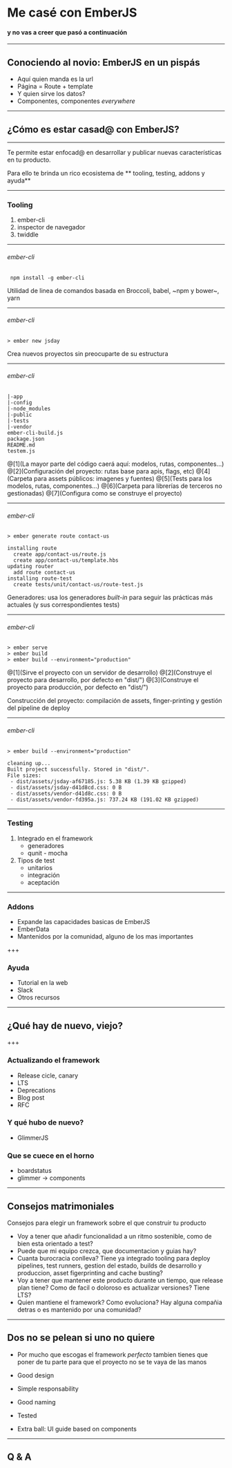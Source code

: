 # Me casé con <span class="gold">EmberJS</span>
#### y no vas a creer que pasó a continuación

---

## Conociendo al novio: EmberJS en un pispás

 - Aquí quien manda es la url
 - Página = Route + template
 - Y quien sirve los datos?
 - Componentes, componentes *everywhere*

---

## ¿Cómo es estar casad@ con EmberJS?

---

Te permite estar <span class="gold">enfocad@ en desarrollar</span> y publicar nuevas características en tu producto.

Para ello te brinda un rico ecosistema de ** tooling, testing, addons y ayuda**

---

### Tooling

 1. ember-cli
 2. inspector de navegador
 3. twiddle

---

###### <span class="gold">ember-cli</span>

```
 npm install -g ember-cli 
```

Utilidad de linea de comandos basada en Broccoli, babel, ~npm y bower~, yarn

---

###### ember-cli

```shell
> ember new jsday
```

Crea nuevos proyectos sin preocuparte de su estructura

--- 

###### ember-cli

```shell
|-app
|-config
|-node_modules
|-public
|-tests
|-vendor
ember-cli-build.js
package.json
README.md
testem.js
```

@[1](La mayor parte del código caerá aquí: modelos, rutas, componentes...)
@[2](Configuración del proyecto: rutas base para apis, flags, etc)
@[4](Carpeta para assets públicos: imagenes y fuentes)
@[5](Tests para los modelos, rutas, componentes...)
@[6](Carpeta para librerías de terceros no gestionadas)
@[7](Configura como se construye el proyecto)

---

###### ember-cli

```shell
> ember generate route contact-us

installing route
  create app/contact-us/route.js
  create app/contact-us/template.hbs
updating router
  add route contact-us
installing route-test
  create tests/unit/contact-us/route-test.js
```

<span class="aside">Generadores: usa los generadores _built-in_ para seguir las prácticas más actuales (y sus correspondientes tests) </span>

---

###### ember-cli

```shell
> ember serve
> ember build
> ember build --environment="production"
```

@[1](Sirve el proyecto con un servidor de desarrollo)
@[2](Construye el proyecto para desarrollo, por defecto en "dist/")
@[3](Construye el proyecto para producción, por defecto en "dist/")

<span class="aside">Construcción del proyecto: compilación de assets, finger-printing y gestión del pipeline de deploy</span>

---

###### ember-cli

```shell
> ember build --environment="production"

cleaning up...
Built project successfully. Stored in "dist/".
File sizes:
 - dist/assets/jsday-af67185.js: 5.38 KB (1.39 KB gzipped)
 - dist/assets/jsday-d41d8cd.css: 0 B
 - dist/assets/vendor-d41d8c.css: 0 B
 - dist/assets/vendor-fd395a.js: 737.24 KB (191.02 KB gzipped)
```

---

### Testing

 1. Integrado en el framework 
  	- generadores
  	- qunit - mocha
 2. Tipos de test
 	- unitarios
 	- integración
 	- aceptación

---

### Addons

 - Expande las capacidades basicas de EmberJS
 - EmberData
 - Mantenidos por la comunidad, alguno de los mas importantes

+++

### Ayuda

 - Tutorial en la web
 - Slack
 - Otros recursos

---

## ¿Qué hay de nuevo, viejo?

+++

### Actualizando el framework
 
 - Release cicle, canary
 - LTS 
 - Deprecations
 - Blog post
 - RFC

### Y qué hubo de nuevo?

 - GlimmerJS

### Que se cuece en el horno
 
 - boardstatus
 - glimmer -> components

---

## Consejos matrimoniales

Consejos para elegir un framework sobre el que construir tu producto

 - Voy a tener que añadir funcionalidad a un ritmo sostenible, como de bien esta orientado a test?
 - Puede que mi equipo crezca, que documentacion y guias hay? 
 - Cuanta burocracia conlleva? Tiene ya integrado tooling para deploy pipelines, test runners, gestion del estado, builds de desarrollo y produccion, asset figerprinting and cache busting?
 - Voy a tener que mantener este producto durante un tiempo, que release plan tiene? Como de facil o doloroso es actualizar versiones? Tiene LTS?
 - Quien mantiene el framework? Como evoluciona? Hay alguna compañia detras o es mantenido por una comunidad?

---

## Dos no se pelean si uno no quiere

 - Por mucho que escogas el framework *perfecto* tambien tienes que poner de tu parte para que el proyecto no se te vaya de las manos

 - Good design
 - Simple responsability
 - Good naming
 - Tested

 - Extra ball: UI guide based on components

---

## Q & A
